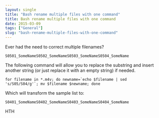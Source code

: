 ```yaml
---
layout: single
title: "Bash rename multiple files with one command"
title: Bash rename multiple files with one command
date: 2015-03-09
tags: ["General"]
slug: "bash-rename-multiple-files-with-one-command"
---
```


Ever had the need to correct multiple filenames?


    S0501_SomeNameS0502_SomeNameS0503_SomeNameS0504_SomeName


The following command will allow you to replace the substring and insert another string (or just replace it with an empty string) if needed.


    for filename in *.m4v; do newname=`echo $filename | sed 's/S05/S04/g'`; mv $filename $newname; done


Which will transform the sample list to:


    S0401_SomeNameS0402_SomeNameS0403_SomeNameS0404_SomeName


HTH
